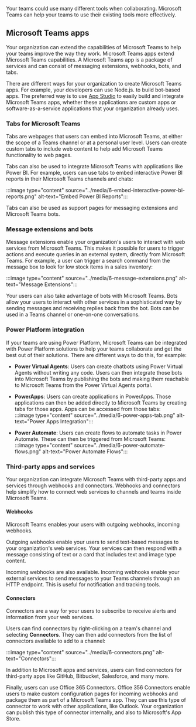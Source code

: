 Your teams could use many different tools when collaborating. Microsoft Teams can help your teams to use their existing tools more effectively.

## Microsoft Teams apps

Your organization can extend the capabilities of Microsoft Teams to help your teams improve the way they work. Microsoft Teams apps extend Microsoft Teams capabilities. A Microsoft Teams app is a package of services and can consist of messaging extensions, webhooks, bots, and tabs.

There are different ways for your organization to create Microsoft Teams apps. For example, your developers can use Node.js. to build bot-based apps. The preferred way is to use [App Studio](https://docs.microsoft.com/microsoftteams/platform/concepts/build-and-test/app-studio-overview) to easily build and integrate Microsoft Teams apps, whether these applications are custom apps or software-as-a-service applications that your organization already uses.

### Tabs for Microsoft Teams

Tabs are webpages that users can embed into Microsoft Teams, at either the scope of a Teams channel or at a personal user level. Users can create custom tabs to include web content to help add Microsoft Teams functionality to web pages.

Tabs can also be used to integrate Microsoft Teams with applications like Power BI. For example, users can use tabs to embed interactive Power BI reports in their Microsoft Teams channels and chats:

:::image type="content" source="../media/6-embed-interactive-power-bi-reports.png" alt-text="Embed Power BI Reports":::

Tabs can also be used as support pages for messaging extensions and Microsoft Teams bots.

### Message extensions and bots

Message extensions enable your organization's users to interact with web services from Microsoft Teams. This makes it possible for users to trigger actions and execute queries in an external system, directly from Microsoft Teams. For example, a user can trigger a search command from the message box to look for low stock items in a sales inventory:

:::image type="content" source="../media/6-message-extensions.png" alt-text="Message Extensions":::

Your users can also take advantage of bots with Microsoft Teams. Bots allow your users to interact with other services in a sophisticated way by sending messages and receiving replies back from the bot. Bots can be used in a Teams channel or one-on-one conversations.

### Power Platform integration

If your teams are using Power Platform, Microsoft Teams can be integrated with Power Platform solutions to help your teams collaborate and get the best out of their solutions. There are different ways to do this, for example:

- **Power Virtual Agents**: Users can create chatbots using Power Virtual Agents without writing any code. Users can then integrate those bots into Microsoft Teams by publishing the bots and making them reachable to Microsoft Teams from the Power Virtual Agents portal.
- **PowerApps**: Users can create applications in PowerApps. Those applications can then be added directly to Microsoft Teams by creating tabs for those apps. Apps can be accessed from those tabs:<br />:::image type="content" source="../media/6-power-apps-tab.png" alt-text="Power Apps Integration":::

- **Power Automate**: Users can create flows to automate tasks in Power Automate. These can then be triggered from Microsoft Teams:<br />:::image type="content" source="../media/6-power-automate-flows.png" alt-text="Power Automate Flows":::

### Third-party apps and services

Your organization can integrate Microsoft Teams with third-party apps and services through webhooks and connectors. Webhooks and connectors help simplify how to connect web services to channels and teams inside Microsoft Teams.

#### Webhooks

Microsoft Teams enables your users with outgoing webhooks, incoming webhooks.

Outgoing webhooks enable your users to send text-based messages to your organization's web services. Your services can then respond with a message consisting of text or a card that includes text and image type content.

Incoming webhooks are also available. Incoming webhooks enable your external services to send messages to your Teams channels through an HTTP endpoint. This is useful for notification and tracking tools.

#### Connectors

Connectors are a way for your users to subscribe to receive alerts and information from your web services.

Users can find connectors by right-clicking on a team's channel and selecting **Connectors**. They can then add connectors from the list of connectors available to add to a channel:

:::image type="content" source="../media/6-connectors.png" alt-text="Connectors":::

In addition to Microsoft apps and services, users can find connectors for third-party apps like GitHub, Bitbucket, Salesforce, and many more.

Finally, users can use Office 365 Connectors. Office 356 Connectors enable users to make custom configuration pages for incoming webhooks and package them as part of a Microsoft Teams app. They can use this type of connector to work with other applications, like Outlook. Your organization can publish this type of connector internally, and also to Microsoft's App Store.
